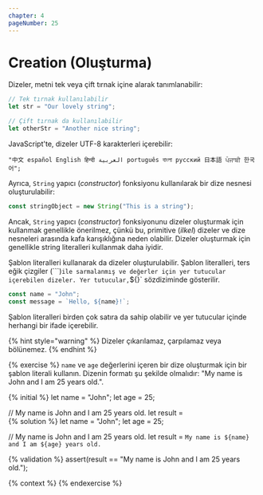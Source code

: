 ```yaml
---
chapter: 4
pageNumber: 25
---
```


# Creation (Oluşturma)

Dizeler, metni tek veya çift tırnak içine alarak tanımlanabilir:

```javascript
// Tek tırnak kullanılabilir
let str = "Our lovely string";

// Çift tırnak da kullanılabilir
let otherStr = "Another nice string";
```

JavaScript'te, dizeler UTF-8 karakterleri içerebilir:

```
"中文 español English हिन्दी العربية português বাংলা русский 日本語 ਪੰਜਾਬੀ 한국어";
```

Ayrıca, `String` yapıcı (_constructor_) fonksiyonu kullanılarak bir dize nesnesi oluşturulabilir:

```javascript
const stringObject = new String("This is a string");
```

Ancak, `String` yapıcı (_constructor_) fonksiyonunu dizeler oluşturmak için kullanmak genellikle önerilmez, çünkü bu, primitive (_ilkel_) dizeler ve dize nesneleri arasında kafa karışıklığına neden olabilir. Dizeler oluşturmak için genellikle string literalleri kullanmak daha iyidir.

Şablon literalleri kullanarak da dizeler oluşturulabilir. Şablon literalleri, ters eğik çizgiler (```)` ile sarmalanmış ve değerler için yer tutucular içerebilen dizeler. Yer tutucular, `${}` sözdiziminde gösterilir.

```javascript
const name = "John";
const message = `Hello, ${name}!`;
```

Şablon literalleri birden çok satıra da sahip olabilir ve yer tutucular içinde herhangi bir ifade içerebilir.

{% hint style="warning" %}
Dizeler çıkarılamaz, çarpılamaz veya bölünemez.
{% endhint %}

{% exercise %}
`name` ve `age` değerlerini içeren bir dize oluşturmak için bir şablon literali kullanın. Dizenin formatı şu şekilde olmalıdır: "My name is John and I am 25 years old.".

{% initial %}
let name = "John";
let age = 25;

// My name is John and I am 25 years old.
let result =  
{% solution %}
let name = "John";
let age = 25;

// My name is John and I am 25 years old.
let result = `My name is ${name} and I am ${age} years old.`

{% validation %}
assert(result == "My name is John and I am 25 years old.");

{% context %}
{% endexercise %}

